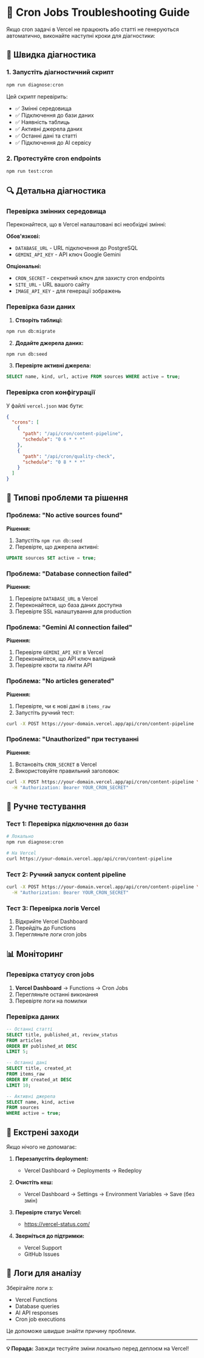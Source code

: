 # 🔧 Cron Jobs Troubleshooting Guide

Якщо cron задачі в Vercel не працюють або статті не генеруються автоматично, виконайте наступні кроки для діагностики:

## 🚀 Швидка діагностика

### 1. Запустіть діагностичний скрипт

```bash
npm run diagnose:cron
```

Цей скрипт перевірить:
- ✅ Змінні середовища
- ✅ Підключення до бази даних
- ✅ Наявність таблиць
- ✅ Активні джерела даних
- ✅ Останні дані та статті
- ✅ Підключення до AI сервісу

### 2. Протестуйте cron endpoints

```bash
npm run test:cron
```

## 🔍 Детальна діагностика

### Перевірка змінних середовища

Переконайтеся, що в Vercel налаштовані всі необхідні змінні:

**Обов'язкові:**
- `DATABASE_URL` - URL підключення до PostgreSQL
- `GEMINI_API_KEY` - API ключ Google Gemini

**Опціональні:**
- `CRON_SECRET` - секретний ключ для захисту cron endpoints
- `SITE_URL` - URL вашого сайту
- `IMAGE_API_KEY` - для генерації зображень

### Перевірка бази даних

1. **Створіть таблиці:**
```bash
npm run db:migrate
```

2. **Додайте джерела даних:**
```bash
npm run db:seed
```

3. **Перевірте активні джерела:**
```sql
SELECT name, kind, url, active FROM sources WHERE active = true;
```

### Перевірка cron конфігурації

У файлі `vercel.json` має бути:

```json
{
  "crons": [
    {
      "path": "/api/cron/content-pipeline",
      "schedule": "0 6 * * *"
    },
    {
      "path": "/api/cron/quality-check", 
      "schedule": "0 8 * * *"
    }
  ]
}
```

## 🐛 Типові проблеми та рішення

### Проблема: "No active sources found"

**Рішення:**
1. Запустіть `npm run db:seed`
2. Перевірте, що джерела активні:
```sql
UPDATE sources SET active = true;
```

### Проблема: "Database connection failed"

**Рішення:**
1. Перевірте `DATABASE_URL` в Vercel
2. Переконайтеся, що база даних доступна
3. Перевірте SSL налаштування для production

### Проблема: "Gemini AI connection failed"

**Рішення:**
1. Перевірте `GEMINI_API_KEY` в Vercel
2. Переконайтеся, що API ключ валідний
3. Перевірте квоти та ліміти API

### Проблема: "No articles generated"

**Рішення:**
1. Перевірте, чи є нові дані в `items_raw`
2. Запустіть ручний тест:
```bash
curl -X POST https://your-domain.vercel.app/api/cron/content-pipeline
```

### Проблема: "Unauthorized" при тестуванні

**Рішення:**
1. Встановіть `CRON_SECRET` в Vercel
2. Використовуйте правильний заголовок:
```bash
curl -X POST https://your-domain.vercel.app/api/cron/content-pipeline \
  -H "Authorization: Bearer YOUR_CRON_SECRET"
```

## 🧪 Ручне тестування

### Тест 1: Перевірка підключення до бази

```bash
# Локально
npm run diagnose:cron

# На Vercel
curl https://your-domain.vercel.app/api/cron/content-pipeline
```

### Тест 2: Ручний запуск content pipeline

```bash
curl -X POST https://your-domain.vercel.app/api/cron/content-pipeline \
  -H "Authorization: Bearer YOUR_CRON_SECRET"
```

### Тест 3: Перевірка логів Vercel

1. Відкрийте Vercel Dashboard
2. Перейдіть до Functions
3. Перегляньте логи cron jobs

## 📊 Моніторинг

### Перевірка статусу cron jobs

1. **Vercel Dashboard** → Functions → Cron Jobs
2. Перегляньте останні виконання
3. Перевірте логи на помилки

### Перевірка даних

```sql
-- Останні статті
SELECT title, published_at, review_status 
FROM articles 
ORDER BY published_at DESC 
LIMIT 5;

-- Останні дані
SELECT title, created_at 
FROM items_raw 
ORDER BY created_at DESC 
LIMIT 10;

-- Активні джерела
SELECT name, kind, active 
FROM sources 
WHERE active = true;
```

## 🚨 Екстрені заходи

Якщо нічого не допомагає:

1. **Перезапустіть deployment:**
   - Vercel Dashboard → Deployments → Redeploy

2. **Очистіть кеш:**
   - Vercel Dashboard → Settings → Environment Variables → Save (без змін)

3. **Перевірте статус Vercel:**
   - https://vercel-status.com/

4. **Зверніться до підтримки:**
   - Vercel Support
   - GitHub Issues

## 📝 Логи для аналізу

Зберігайте логи з:
- Vercel Functions
- Database queries
- AI API responses
- Cron job executions

Це допоможе швидше знайти причину проблеми.

---

**💡 Порада:** Завжди тестуйте зміни локально перед деплоєм на Vercel!
